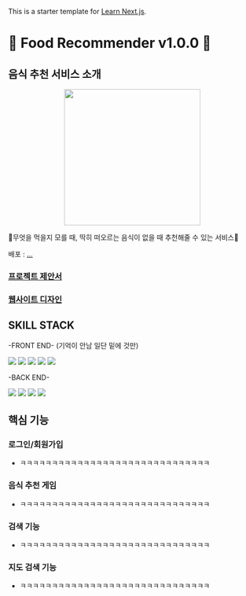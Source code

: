 This is a starter template for [Learn Next.js](https://nextjs.org/learn).

# 🍲 Food Recommender  v1.0.0 🍲

## 음식 추천 서비스 소개
<p align='center'>
<img width='277px' src='https://pbs.twimg.com/media/DuYBR2EXQAARa0j.png'>
</p>
🍜무엇을 먹을지 모를 때, 딱히 떠오르는 음식이 없을 때 추천해줄 수 있는 서비스🍜

배포 : [...](...)

### [프로젝트 제안서](https://docs.google.com/document/d/1YKk3iFa45GxuQ3cHE3XELQ2LvVHL1VfA4c5tNLGnPwA/edit#)
### [웹사이트 디자인](https://www.figma.com/file/XcgevRvRpDzR2bcJHYETd1/Untitled)


## SKILL STACK
<p align='center'> 
    <p>-FRONT END- (기억이 안남 일단 밑에 것만)</p>
    <img src="https://img.shields.io/badge/Javascript-royalblue?logo=javascript"/>
    <img src="https://img.shields.io/badge/Typescript-royalblue?logo=typescript"/>
    <img src="https://img.shields.io/badge/React-royalblue?logo=React"/>
    <img src="https://img.shields.io/badge/Scss-royalblue?logo=SASS"/>
    <img src="https://img.shields.io/badge/Next.js-royalblue?logo=Next.js"/><br>
    <p>-BACK END-</p>
    <img src="https://img.shields.io/badge/Springboot-gray?logo=spring"/>
    <img src="https://img.shields.io/badge/aws-gray?logo=amazon"/>
    <img src="https://img.shields.io/badge/graphql-gray?logo=graphql">
    <img src="https://img.shields.io/badge/MySQL-gray?logo=mysql">
</p>


## 핵심 기능

### 로그인/회원가입
* ㅋㅋㅋㅋㅋㅋㅋㅋㅋㅋㅋㅋㅋㅋㅋㅋㅋㅋㅋㅋㅋㅋㅋㅋㅋㅋㅋㅋㅋㅋ
### 음식 추천 게임
* ㅋㅋㅋㅋㅋㅋㅋㅋㅋㅋㅋㅋㅋㅋㅋㅋㅋㅋㅋㅋㅋㅋㅋㅋㅋㅋㅋㅋㅋㅋ
### 검색 기능
* ㅋㅋㅋㅋㅋㅋㅋㅋㅋㅋㅋㅋㅋㅋㅋㅋㅋㅋㅋㅋㅋㅋㅋㅋㅋㅋㅋㅋㅋㅋ
### 지도 검색 기능
* ㅋㅋㅋㅋㅋㅋㅋㅋㅋㅋㅋㅋㅋㅋㅋㅋㅋㅋㅋㅋㅋㅋㅋㅋㅋㅋㅋㅋㅋㅋ
